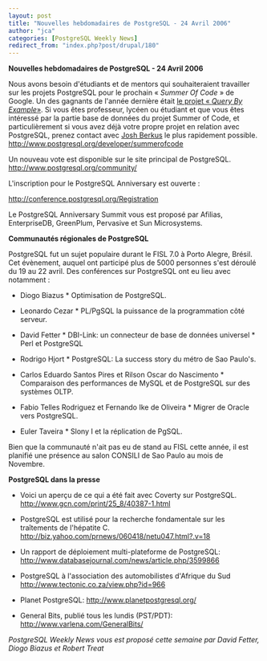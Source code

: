 ```yaml
---
layout: post
title: "Nouvelles hebdomadaires de PostgreSQL - 24 Avril 2006"
author: "jca"
categories: [PostgreSQL Weekly News]
redirect_from: "index.php?post/drupal/180"
---
```



<p><strong>Nouvelles hebdomadaires de PostgreSQL - 24 Avril 2006</strong></p>

<p>

Nous avons besoin d'étudiants et de mentors qui souhaiteraient travailler sur les projets PostgreSQL pour le prochain « <em>Summer Of Code</em> » de Google. Un des gagnants de l'année dernière était  <a target="_blank" href="http://pgfoundry.org/projects/qbe/"> le projet « <em>Query By Example</em>»</a>. Si vous êtes professeur,  lycéen ou étudiant et que vous êtes intéressé par la partie base de données du projet Summer of Code, et particulièrement si vous avez déjà votre propre projet en relation avec PostgreSQL, prenez contact avec <a href="mailto:josh%20at%20postgresql%20dot%20org">Josh Berkus</a> le plus rapidement possible.  <a target="_blank" href="http://www.postgresql.org/developer/summerofcode">http://www.postgresql.org/developer/summerofcode</a>

</p>

<p>

Un nouveau vote est disponible sur le site principal de PostgreSQL.  <a target="_blank" href="http://www.postgresql.org/community/">http://www.postgresql.org/community/</a>

</p>

<p>L'inscription pour le PostgreSQL Anniversary est ouverte :

<a target="_blank" href="http://conference.postgresql.org/Registration">http://conference.postgresql.org/Registration</a>

</p>

<p>

Le PostgreSQL Anniversary Summit vous est proposé par  Afilias, EnterpriseDB, GreenPlum, Pervasive et Sun Microsystems. </p>

<!--more-->


<strong>Communautés régionales de PostgreSQL</strong>

<p>

PostgreSQL fut un sujet populaire durant le FISL 7.0 à Porto Alegre, Brésil. Cet évènement, auquel ont participé plus de 5000 personnes s'est déroulé du 19 au 22 avril. Des conférences sur PostgreSQL ont eu lieu avec notamment :

</p>

<ul>

<li><p>Diogo Biazus * Optimisation de PostgreSQL.</p>

</li>

<li><p>Leonardo Cezar * PL/PgSQL la puissance de la programmation côté serveur. </p>

</li>

<li><p>David Fetter * DBI-Link: un connecteur de base de données universel * Perl et PostgreSQL </p>

</li>

<li><p>Rodrigo Hjort * PostgreSQL: La success story du métro de  Sao Paulo's. </p>

</li>

<li><p>Carlos Eduardo Santos Pires et Rilson Oscar do Nascimento * Comparaison des performances de  MySQL et de PostgreSQL sur des systèmes OLTP. </p>

</li>

<li><p>Fabio Telles Rodriguez et Fernando Ike de Oliveira * Migrer de Oracle vers PostgreSQL. </p>

</li>

<li><p>Euler Taveira * Slony I et la réplication de PgSQL. </p>

</li>

</ul>

Bien que la communauté n'ait pas eu de stand au FISL cette année, il est planifié une présence au salon CONSILI de Sao Paulo au mois de Novembre.

<p><strong>PostgreSQL dans la presse</strong></p>

<ul>

<li><p>

Voici un aperçu de ce qui a été fait avec Coverty sur PostgreSQL.  <a target="_blank" href="http://www.gcn.com/print/25_8/40387-1.html">http://www.gcn.com/print/25_8/40387-1.html</a>

</p>

</li>

<li>

<p>

PostgreSQL est utilisé pour la recherche fondamentale sur les traîtements de l'hépatite C.  <a target="_blank" href="http://biz.yahoo.com/prnews/060418/netu047.html?.v=18">http://biz.yahoo.com/prnews/060418/netu047.html?.v=18</a>

</p>

</li>

<li>

<p>

Un rapport de déploiement multi-plateforme de PostgreSQL:  <a target="_blank" href="http://www.databasejournal.com/news/article.php/3599866">http://www.databasejournal.com/news/article.php/3599866</a>

</p>

</li>

<li>

<p>

PostgreSQL à l'association des automobilistes d'Afrique du Sud  <a target="_blank" href="http://www.tectonic.co.za/view.php?id=966">http://www.tectonic.co.za/view.php?id=966</a>

</p>

</li>

<li><p>

Planet PostgreSQL:  <a target="_blank" href="http://www.planetpostgresql.org/">http://www.planetpostgresql.org/</a>

</p>

</li>

<li><p>

General Bits, publié tous les lundis (PST/PDT):  <a target="_blank" href="http://www.varlena.com/GeneralBits/">http://www.varlena.com/GeneralBits/</a>

</p>

</li>

</ul>

<p><em>

PostgreSQL Weekly News vous est proposé cette semaine par David Fetter, Diogo Biazus et Robert Treat </em></p>